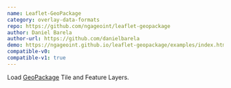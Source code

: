 ```yaml
---
name: Leaflet-GeoPackage
category: overlay-data-formats
repo: https://github.com/ngageoint/leaflet-geopackage
author: Daniel Barela
author-url: https://github.com/danielbarela
demo: https://ngageoint.github.io/leaflet-geopackage/examples/index.html
compatible-v0:
compatible-v1: true
---
```


Load <a href="http://www.geopackage.org/">GeoPackage</a> Tile and Feature Layers.
